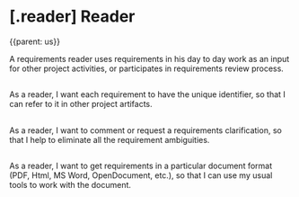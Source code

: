 # [.reader] Reader
{{parent: us}}

A requirements reader uses requirements in his day to day work as an input for other project activities, or participates in requirements review process.

##

As a reader, I want each requirement to have the unique identifier, so that I can refer to it in other project artifacts.

##

As a reader, I want to comment or request a requirements clarification, so that I help to eliminate all the requirement ambiguities.

##

As a reader, I want to get requirements in a particular document format (PDF, Html, MS Word, OpenDocument, etc.), so that I can use my usual tools to work with the document.
